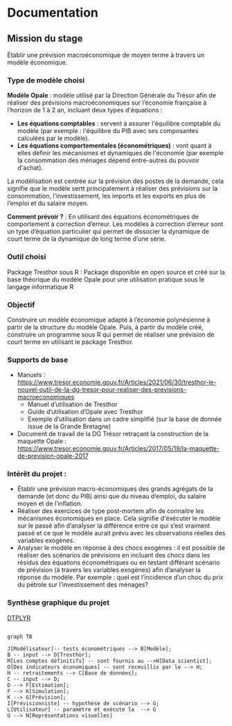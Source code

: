 # Documentation

## Mission du stage

Établir une prévision macroéconomique de moyen terme à travers un modèle économique.

### Type de modèle choisi

**Modèle Opale** : modèle utilisé par la Direction Générale du Trésor afin de réaliser des prévisions macroéconomiques sur l’économie française à l’horizon de 1 à 2 an, incluant deux types d'équations :  
* **Les équations comptables** : servent à assurer l'équilibre comptable du modèle (par exemple : l'équilibre du PIB avec ses composantes calculées par le modèle). 
* **Les équations comportementales (économétriques)** : vont quant à elles définir les mécanismes et dynamiques de l'économie (par exemple la consommation des ménages dépend entre-autres du pouvoir d'achat).

La modélisation est centrée sur la prévision des postes de la demande, cela signifie que le modèle sertt principalement à réaliser des prévisions sur la consommation, l’investissement, les imports et les exports en plus de l’emploi et du salaire moyen.  

**Comment prévoir ?** : En utilisant des équations économétriques de comportement à correction d’erreur. Les modèles à correction d’erreur sont un type d’équation particulier qui permet de dissocier la dynamique de court terme de la dynamique de long terme d’une série.


### Outil choisi 

Package Tresthor sous R :  Package disponible en open source et créé sur la base théorique du modèle Opale pour une utilisation pratique sous le langage informatique R

### Objectif 

Construire un modèle économique adapté à l’économie polynésienne à partir de la structure du modèle Opale. Puis, à partir du modèle créé, construire un programme sous R qui permet de réaliser une prévision de court terme en utilisant le package Tresthor.

### Supports de base  
* Manuels : https://www.tresor.economie.gouv.fr/Articles/2021/06/30/tresthor-le-nouvel-outil-de-la-dg-tresor-pour-realiser-des-previsions-macroeconomiques
  * Manuel d’utilisation de Tresthor
  * Guide d’utilisation d’Opale avec Tresthor
  * Exemple d’utilisation dans un cadre simplifié (sur la base de donnée issue de la Grande Bretagne)
* Document de travail  de la DG  Trésor retraçant la construction de la maquette Opale : https://www.tresor.economie.gouv.fr/Articles/2017/05/19/la-maquette-de-prevision-opale-2017

### Intérêt du projet : 

* Établir une prévision macro-économiques des grands agrégats de la demande (et donc du PIB) ainsi que du niveau d’emploi, du salaire moyen et de l’inflation.
* Réaliser des exercices de type post-mortem  afin de connaitre les mécanismes économiques en place. Cela signifie d'éxécuter le modèle sur le passé afin d’analyser la différence entre ce qui s’est vraiment passé et ce que le modèle aurait prévu avec les observations réelles des variables exogènes.
* Analyser le modèle en réponse à des chocs exogènes : il est possible de réaliser des scénarios de prévisions en incluant des chocs dans les résidus des équations économétriques ou en testant différant scénario de prévision (à travers les variables exogènes) afin d’analyser la réponse du modèle. Par exemple : quel est l’incidence d’un choc du prix du pétrole sur l’investissement des ménages?


### Synthèse graphique du projet 


[DTPLYR](https://dtplyr.tidyverse.org/)

``` mermaid

graph TB

J[Modélisateur]-- tests économétriques --> B[Modèle];
B -- input --> D[Tresthor];
M[Les comptes définitifs] -- sont fournis au -->H[Data scientist];
O[Des indicateurs économiques] -- sont receuillis par le --> H;
H -- retraitements --> C[Base de données];
C -- input --> D;
D --> F[Estimation];
F --> K[Simulation];
K --> G[Prévision];
I[Prévisionniste] -- hypothèse de scénario --> G;
L[Utilisateur] -- paramètre et exécute la  --> G
G --> N[Représentations visuelles]

```
